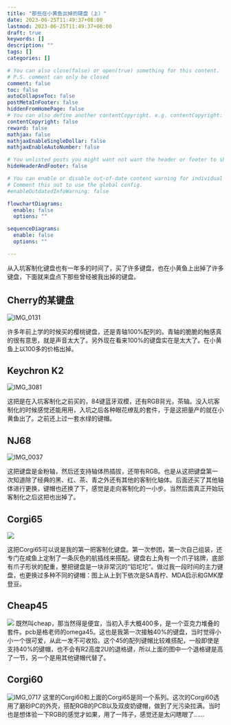 ```yaml
---
title: "那些在小黄鱼出掉的键盘（上）"
date: 2023-06-25T11:49:37+08:00
lastmod: 2023-06-25T11:49:37+08:00
draft: true
keywords: []
description: ""
tags: []
categories: []

# You can also close(false) or open(true) something for this content.
# P.S. comment can only be closed
comment: false
toc: false
autoCollapseToc: false
postMetaInFooter: false
hiddenFromHomePage: false
# You can also define another contentCopyright. e.g. contentCopyright: "This is another copyright."
contentCopyright: false
reward: false
mathjax: false
mathjaxEnableSingleDollar: false
mathjaxEnableAutoNumber: false

# You unlisted posts you might want not want the header or footer to show
hideHeaderAndFooter: false

# You can enable or disable out-of-date content warning for individual post.
# Comment this out to use the global config.
#enableOutdatedInfoWarning: false

flowchartDiagrams:
  enable: false
  options: ""

sequenceDiagrams: 
  enable: false
  options: ""

---
```


从入坑客制化键盘也有一年多的时间了，买了许多键盘，也在小黄鱼上出掉了许多键盘，下面就来盘点下那些曾经被我出掉的键盘。
## Cherry的某键盘

![IMG_0131](media/IMG_0131.jpg)

许多年前上学的时候买的樱桃键盘，还是青轴100%配列的。青轴的脆脆的触感真的很有意思，就是声音太大了。另外现在看来100%的键盘实在是太大了。在小黄鱼上以100多的价格出掉。

## Keychron K2

![IMG_3081](media/IMG_3081.jpg)

这把是在入坑客制化之前买的，84键蓝牙双模，还有RGB背光，茶轴。没入坑客制化的时候感觉还能用用，入坑之后各种眼花缭乱的套件，于是这把量产的就在小黄鱼出了。之前还上过一套水绿的键帽。


## NJ68
![IMG_0037](media/IMG_0037.jpg)

这把键盘是金粉轴，然后还支持轴体热插拔，还带有RGB。也是从这把键盘第一次知道除了经典的黑、红、茶、青之外还有其他的客制化轴体。后面还买了其他轴体进行更换，键帽也还换了下，感觉是走向客制化的一小步。当然后面真正开始玩客制化之后这把也出掉了。

## Corgi65
![](media/16877104454500.jpg)

这把Corgi65可以说是我的第一把客制化键盘。第一次参团，第一次自己组装，还专门在咸鱼上定制了一条灰色的航插线来搭配。键盘右上角有一个爪子铭牌，底部有爪子形状的配重，整把键盘是一块非常沉的“铝坨坨”。做过我一段时间的主力键盘，也更换过多种不同的键帽：图上从上到下依次是SA青柠、MDA启示和GMK摩登豆。

## Cheap45

![](media/16877512928923.jpg)
既然叫cheap，那当然得是便宜，当初入手大概400多，是一个亚克力堆叠的套件。pcb是格老师的omega45。这也是我第一次接触40%的键盘，当时觉得小小一个很可爱，从此一发不可收拾。这个45的配列键帽比较难搭配，一般即使是支持40%的键帽，也不会有R2高度2U的退格键，所以上面的图中一个退格键是高了一节，另一个是用其他键帽代替了。

## Corgi60

![IMG_0717](media/IMG_0717.jpg)
这里的Corgi60和上面的Corgi65是同一个系列。这次的Corgi60选用了磨砂PC的外壳，搭配RGB的PCB以及双皮奶键帽，做到了光污染拉满。当时也是想体验一下RGB的感觉才如果，用了一阵子，感觉还是太闪瞎眼了……








